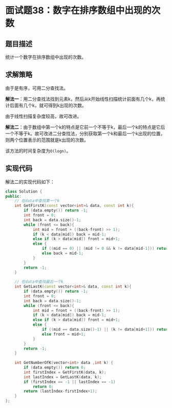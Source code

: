 # 面试题38：数字在排序数组中出现的次数

## 题目描述

统计一个数字在排序数组中出现的次数。

## 求解策略

由于是有序，可用二分查找法。

**解法一**：用二分查找法找到元素k，然后从k开始线性扫描统计前面有几个k，再统计后面有几个k，就可得到k出现的次数。

由于线性扫描复杂度较高，故可改进。

**解法二**：由于数组中第一个k的特点是它前一个不等于k，最后一个k的特点是它后一个不等于k。故可改进二分查找法，分别获取第一个k和最后一个k出现的位置，则两个位置表示的范围就是k出现的次数。

该方法的时间复杂度为`O(logn)`。

## 实现代码

解法二的实现代码如下：

```c++
class Solution {
public:
    // 在data中查找第一个k
    int GetFirstK(const vector<int>& data, const int k){
        if (data.empty()) return -1;
        int front = 0;
        int back = data.size()-1;
        while (front <= back){
            int mid = front + ((back-front) >> 1);
            if (k < data[mid]) back = mid-1;
            else if (k > data[mid]) front = mid+1;
            else {
                if ((mid == 0) || (mid != 0 && k != data[mid-1])) return mid;
                else back = mid-1;
            }
        }
        return -1;
    }
    
    // 在data中查找最后一个k
    int GetLastK(const vector<int>& data, const int k){
        if (data.empty()) return -1;
        int front = 0;
        int back = data.size()-1;
        while (front <= back){
            int mid = front + ((back-front) >> 1);
            if (k < data[mid]) back = mid-1;
            else if (k > data[mid]) front = mid+1;
            else {
                if ((mid == data.size()-1) || (k != data[mid+1])) return mid;
                else front = mid+1;
            }
        }
        return -1;
    }
        
    int GetNumberOfK(vector<int> data ,int k) {
        if (data.empty()) return 0;
        int firstIndex = GetFirstK(data, k);
        int lastIndex = GetLastK(data, k);
        if (firstIndex == -1 || lastIndex == -1)
            return 0;
        return (lastIndex-firstIndex+1);
    }
};
```